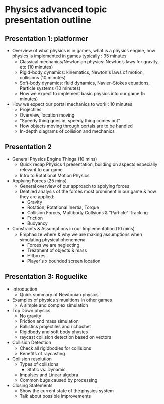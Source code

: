# Physics advanced topic presentation outline

## Presentation 1: platformer

* Overview of what physics is in games, what is a physics engine, how physics is implemented in games typically : 35 minutes
	* Classical mechanics/Newtonian physics: Newton’s laws for gravity, etc			(10 minutes)
	* Rigid-body dynamics: kinematics, Newton's laws of motion, collisions			(10 minutes)
	* Soft-body dynamics: fluid dynamics, Navier–Stokes equations, Particle systems		(10 minutes)
	* How we expect to implement basic physics into our game				(5 minutes)
* How we expect our portal mechanics to work : 10 minutes
	* Projectiles
	* Overview, location moving
	* “Speedy thing goes in, speedy thing comes out”
	* How objects moving through portals are to be handled
	* In-depth diagrams of collision and mechanics

## Presentation 2

* General Physics Engine Thinga (10 mins)
	* Quick recap Physics 1 presentation, building on aspects especially relevant to our game
	* Intro to Rotational Motion Physics
* Applying Forces (25 mins)
	*  General overview of our approach to applying forces
	*  Deatiled analysis of the forces most prominent in our game & how they are applied:
		*  Gravity
		*  Rotation, Rotational Inertia, Torque
		*  Collision Forces, Multibody Collsions & "Particle" Tracking
		*  Friction 
		*  Buoyancy
* Constraints & Assumptions in our Implementation (10 mins)
	* Emphasize where & why we are making assumptions when simulating physical phenomena
		* Forces we are neglecting
		* Treatment of objects & mass
		* Hitboxes
		* Player's x bounded screen location

## Presentation 3: Roguelike

* Introduction
	* Quick summary of Newtonian physics
* Examples of physics simualtions in other games
	* A simple and complex simulation
* Top Down physics
	* No gravity
	* Friction and mass simulation
	* Ballistics projectiles and richochet
	* Rigidbody and soft body physics
	* raycast collision detection based on vectors
* Collision Detection
	* Check all rigidbodies for collisions
	* Benefits of raycasting
* Collision resolution
	* Types of collisions
		* Static vs. Dynamic
	* Impulses and Linear algebra
	* Common bugs caused by processing
* Closing Statements
	* Show the current state of the physics system
	* Talk about possible improvements
